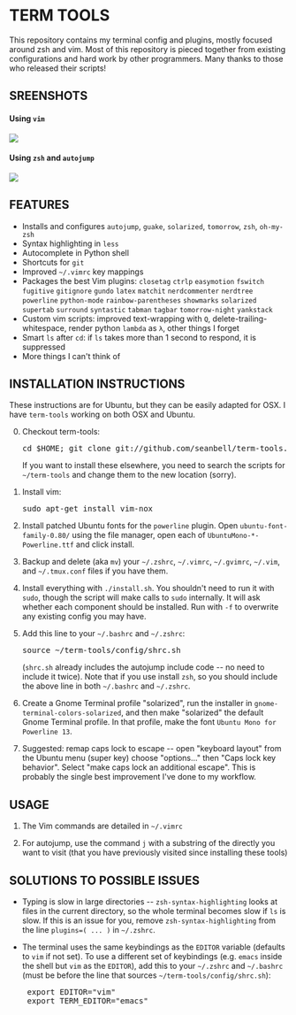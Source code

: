 # TERM TOOLS

This repository contains my terminal config and plugins, mostly focused around
zsh and vim.  Most of this repository is pieced together from existing
configurations and hard work by other programmers.  Many thanks to those who
released their scripts!

## SREENSHOTS

#### Using `vim`
![](https://github.com/seanbell/term-tools/blob/master/screenshots/screen1.png?raw=true)

#### Using `zsh` and `autojump`
![](https://github.com/seanbell/term-tools/blob/master/screenshots/screen2.png?raw=true)

## FEATURES
 * Installs and configures `autojump`, `guake`, `solarized`, `tomorrow`, `zsh`,
   `oh-my-zsh`
 * Syntax highlighting in `less`
 * Autocomplete in Python shell
 * Shortcuts for `git`
 * Improved `~/.vimrc` key mappings
 * Packages the best Vim plugins: `closetag` `ctrlp` `easymotion` `fswitch`
   `fugitive` `gitignore` `gundo` `latex` `matchit` `nerdcommenter` `nerdtree`
   `powerline` `python-mode` `rainbow-parentheses` `showmarks` `solarized`
   `supertab` `surround` `syntastic` `tabman` `tagbar` `tomorrow-night`
   `yankstack`
 * Custom vim scripts: improved text-wrapping with `Q`,
   delete-trailing-whitespace, render python `lambda` as `λ`, other things I
   forget
 * Smart `ls` after `cd`: if `ls` takes more than 1 second to respond, it is
   suppressed
 * More things I can't think of

## INSTALLATION INSTRUCTIONS

These instructions are for Ubuntu, but they can be easily adapted for OSX.  I
have `term-tools` working on both OSX and Ubuntu.

0. Checkout term-tools:
   <pre>cd $HOME; git clone git://github.com/seanbell/term-tools.git</pre>

   If you want to install these elsewhere, you need to search the scripts for
   `~/term-tools` and change them to the new location (sorry).

1. Install vim: <pre>sudo apt-get install vim-nox</pre>

2. Install patched Ubuntu fonts for the `powerline` plugin.  Open
   `ubuntu-font-family-0.80/` using the file manager, open each of
   `UbuntuMono-*-Powerline.ttf` and click install.

3. Backup and delete (aka `mv`) your `~/.zshrc`, `~/.vimrc`, `~/.gvimrc`,
   `~/.vim`, and `~/.tmux.conf` files if you have them.

4. Install everything with `./install.sh`.  You shouldn't need to run it with
   `sudo`, though the script will make calls to `sudo` internally.  It will ask
   whether each component should be installed.  Run with `-f` to overwrite any
   existing config you may have.

5. Add this line to your `~/.bashrc` and `~/.zshrc`:
   <pre>source ~/term-tools/config/shrc.sh</pre>
   (`shrc.sh` already includes the autojump include code -- no need to include
   it twice).  Note that if you use install `zsh`, so you should include the
   above line in both `~/.bashrc` and `~/.zshrc`.

6. Create a Gnome Terminal profile "solarized", run the installer in
   `gnome-terminal-colors-solarized`, and then make "solarized" the default
   Gnome Terminal profile.  In that profile, make the font `Ubuntu Mono for
   Powerline 13`.

7. Suggested: remap caps lock to escape -- open "keyboard layout" from the
   Ubuntu menu (super key) choose "options..." then "Caps lock key behavior".
   Select "make caps lock an additional escape".  This is probably the single
   best improvement I've done to my workflow.

## USAGE

1. The Vim commands are detailed in `~/.vimrc`

2. For autojump, use the command `j` with a substring of the directly you want
   to visit (that you have previously visited since installing these tools)

## SOLUTIONS TO POSSIBLE ISSUES

 * Typing is slow in large directories -- `zsh-syntax-highlighting` looks at
   files in the current directory, so the whole terminal becomes slow if `ls`
   is slow.  If this is an issue for you, remove `zsh-syntax-highlighting` from
   the line `plugins=( ... )` in `~/.zshrc`.

 * The terminal uses the same keybindings as the `EDITOR` variable (defaults to
   `vim` if not set).  To use a different set of keybindings (e.g. `emacs`
   inside the shell but `vim` as the `EDITOR`), add this to your `~/.zshrc` and
   `~/.bashrc` (must be before the line that sources `~/term-tools/config/shrc.sh`):
	<pre>
	export EDITOR="vim"
	export TERM_EDITOR="emacs"
	</pre>
